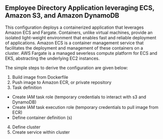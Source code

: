 ## Employee Directory Application leveraging ECS, Amazon S3, and Amazon DynamoDB

This configuration deploys a containerized application that leverages Amazon ECS and Fargate. Containers, unlike virtual machines, provide an isolated light-weight environment that enables fast and reliable deployment of applications. Amazon ECS is a container management service that facilitates the deployment and management of these containers on a cluster. AWS Fargate is a managed severless compute platform for ECS and EKS, abstracting the underlying EC2 instances.

The simple steps to derive the configuration are given below:

1. Build image from Dockerfile
2. Push image to Amazon ECR, or private repository
3. Task definition
  - Create IAM task role (temporary credentials to interact with s3 and DynamoDB)
  - Create IAM task execution role (temporary credentials to pull image from ECR)
  - Define container definition (s)
4. Define cluster
5. Create service within cluster
  


